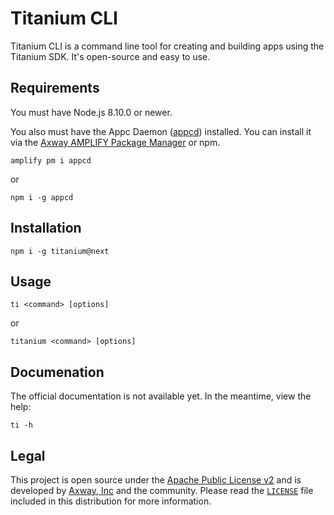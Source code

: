 # Titanium CLI

Titanium CLI is a command line tool for creating and building apps using the Titanium SDK. It's
open-source and easy to use.

## Requirements

You must have Node.js 8.10.0 or newer.

You also must have the Appc Daemon ([appcd][2]) installed. You can install it via the [Axway
AMPLIFY Package Manager][3] or npm.

	amplify pm i appcd

or

	npm i -g appcd

## Installation

	npm i -g titanium@next

## Usage

	ti <command> [options]

or

	titanium <command> [options]

## Documenation

The official documentation is not available yet. In the meantime, view the help:

	ti -h

## Legal

This project is open source under the [Apache Public License v2][1] and is developed by
[Axway, Inc](http://www.axway.com/) and the community. Please read the [`LICENSE`][1] file included
in this distribution for more information.

[1]: https://github.com/appcelerator/titanium/blob/master/LICENSE
[2]: https://www.npmjs.com/package/appcd
[3]: https://www.npmjs.com/package/@axway/amplify-cli